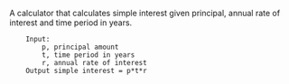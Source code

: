 A calculator that calculates simple interest given principal, annual rate of interest and time period in years.
```
    Input: 
        p, principal amount 
        t, time period in years
        r, annual rate of interest 
    Output simple interest = p*t*r
```
